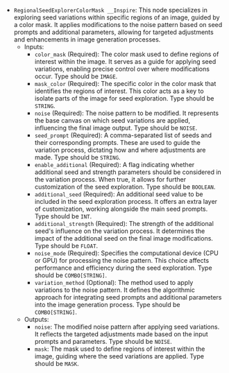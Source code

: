 - `RegionalSeedExplorerColorMask __Inspire`: This node specializes in exploring seed variations within specific regions of an image, guided by a color mask. It applies modifications to the noise pattern based on seed prompts and additional parameters, allowing for targeted adjustments and enhancements in image generation processes.
    - Inputs:
        - `color_mask` (Required): The color mask used to define regions of interest within the image. It serves as a guide for applying seed variations, enabling precise control over where modifications occur. Type should be `IMAGE`.
        - `mask_color` (Required): The specific color in the color mask that identifies the regions of interest. This color acts as a key to isolate parts of the image for seed exploration. Type should be `STRING`.
        - `noise` (Required): The noise pattern to be modified. It represents the base canvas on which seed variations are applied, influencing the final image output. Type should be `NOISE`.
        - `seed_prompt` (Required): A comma-separated list of seeds and their corresponding prompts. These are used to guide the variation process, dictating how and where adjustments are made. Type should be `STRING`.
        - `enable_additional` (Required): A flag indicating whether additional seed and strength parameters should be considered in the variation process. When true, it allows for further customization of the seed exploration. Type should be `BOOLEAN`.
        - `additional_seed` (Required): An additional seed value to be included in the seed exploration process. It offers an extra layer of customization, working alongside the main seed prompts. Type should be `INT`.
        - `additional_strength` (Required): The strength of the additional seed's influence on the variation process. It determines the impact of the additional seed on the final image modifications. Type should be `FLOAT`.
        - `noise_mode` (Required): Specifies the computational device (CPU or GPU) for processing the noise pattern. This choice affects performance and efficiency during the seed exploration. Type should be `COMBO[STRING]`.
        - `variation_method` (Optional): The method used to apply variations to the noise pattern. It defines the algorithmic approach for integrating seed prompts and additional parameters into the image generation process. Type should be `COMBO[STRING]`.
    - Outputs:
        - `noise`: The modified noise pattern after applying seed variations. It reflects the targeted adjustments made based on the input prompts and parameters. Type should be `NOISE`.
        - `mask`: The mask used to define regions of interest within the image, guiding where the seed variations are applied. Type should be `MASK`.
